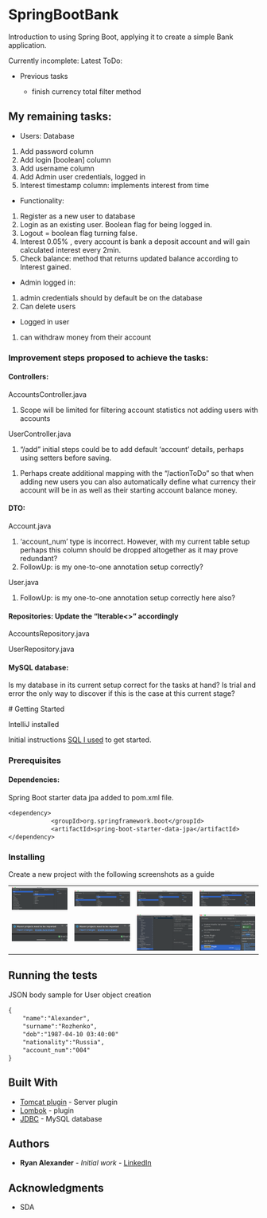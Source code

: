 # SpringBootBank

Introduction to using Spring Boot, applying it to create a simple Bank application. <br>
<p>Currently incomplete: Latest ToDo:
<ul> <li>Previous tasks</li> 
<ul><li> finish currency total filter method</li></ul>
</ul> 

<h2 class="c7" id="h.yohf50x30eq6"><span class="c10">My remaining tasks:</span></h2><ul class="c2 lst-kix_xulgfxfa9a4c-0 start"><li class="c0 c1"><span class="c4">Users: Database</span></li></ul><ol class="c2 lst-kix_xulgfxfa9a4c-1 start" start="1"><li class="c0 c3"><span class="c4">Add password column</span></li><li class="c0 c3"><span class="c4">Add login [boolean] column</span></li><li class="c0 c3"><span class="c4">Add username column</span></li><li class="c0 c3"><span class="c4">Add Admin user credentials, logged in</span></li><li class="c0 c3"><span class="c4">Interest timestamp column: implements interest from time</span></li></ol><ul class="c2 lst-kix_xulgfxfa9a4c-0"><li class="c0 c1"><span class="c4">Functionality:</span></li></ul><ol class="c2 lst-kix_xulgfxfa9a4c-1 start" start="1"><li class="c0 c3"><span class="c4">Register as a new user to database</span></li><li class="c0 c3"><span class="c4">Login as an existing user. Boolean flag for being logged in.</span></li><li class="c0 c3"><span class="c4">Logout = boolean flag turning false.</span></li><li class="c0 c3"><span class="c4">Interest 0.05% , every account is bank a deposit account and will gain calculated interest every 2min.</span></li><li class="c0 c3"><span class="c4">Check balance: method that returns updated balance according to Interest gained.</span></li></ol><p class="c0 c11 c13"><span class="c4"></span></p><ul class="c2 lst-kix_xulgfxfa9a4c-0"><li class="c0 c1"><span class="c4">Admin logged in: </span></li></ul><ol class="c2 lst-kix_xulgfxfa9a4c-1 start" start="1"><li class="c0 c3"><span class="c4">admin credentials should by default be on the database</span></li><li class="c0 c3"><span class="c4">Can delete users</span></li></ol><ul class="c2 lst-kix_xulgfxfa9a4c-0"><li class="c0 c1"><span class="c4">Logged in user </span></li></ul><ol class="c2 lst-kix_xulgfxfa9a4c-1 start" start="1"><li class="c0 c3"><span class="c4">can withdraw money from their account</span></li></ol><p class="c0 c11"><span class="c4"></span></p><p class="c0 c11"><span class="c4"></span></p><h3 class="c8" id="h.2ufdxw39vcv"><span class="c9">Improvement steps proposed to achieve the tasks:</span></h3><h4 class="c5" id="h.u9jzvdbrlmnq"><span class="c6">Controllers:</span></h4><p class="c0"><span class="c4">AccountsController.java</span></p><ol class="c2 lst-kix_x2m074phlept-0 start" start="1"><li class="c0 c1"><span class="c4">Scope will be limited for filtering account statistics not adding users with accounts</span></li></ol><p class="c0 c11"><span class="c4"></span></p><p class="c0"><span class="c4">UserController.java</span></p><ol class="c2 lst-kix_a2mihg5ifgv7-0 start" start="1"><li class="c0 c1"><span class="c4">&ldquo;/add&rdquo; initial steps could be to add default &lsquo;account&rsquo; details, perhaps using setters before saving.</span></li></ol><ol class="c2 lst-kix_a2mihg5ifgv7-1 start" start="1"><li class="c0 c3"><span class="c4">Perhaps create additional mapping with the &ldquo;/actionToDo&rdquo; so that when adding new users you can also automatically define what currency their account will be in as well as their starting account balance money.</span></li></ol><h4 class="c5" id="h.qxolptkuhyg7"><span class="c6">DTO:</span></h4><p class="c0"><span class="c4">Account.java</span></p><ol class="c2 lst-kix_w7t4idpqv0fg-0 start" start="1"><li class="c0 c1"><span class="c4">&lsquo;account_num&rsquo; type is incorrect. However, with my current table setup perhaps this column should be dropped altogether as it may prove redundant?</span></li><li class="c0 c1"><span class="c4">FollowUp: is my one-to-one annotation setup correctly?</span></li></ol><p class="c0 c11"><span class="c4"></span></p><p class="c0"><span class="c4">User.java</span></p><ol class="c2 lst-kix_uh2lq3vw4hhd-0 start" start="1"><li class="c0 c1"><span class="c4">FollowUp: is my one-to-one annotation setup correctly here also?</span></li></ol><h4 class="c5" id="h.93qcm83j87pp"><span class="c6">Repositories: Update the &ldquo;Iterable&lt;&gt;&rdquo; accordingly</span></h4><p class="c0"><span class="c4">AccountsRepository.java</span></p><p class="c0"><span class="c4">UserRepository.java</span></p><h4 class="c5" id="h.86k69n5v0oc2"><span class="c6">MySQL database:</span></h4><p class="c0"><span class="c4">Is my database in its current setup correct for the tasks at hand? Is trial and error the only way to discover if this is the case at this current stage?</span></p>
# Getting Started

IntelliJ installed

Initial instructions [SQL I used](src/docs/sql_dump.sql) to get started.



### Prerequisites 
#### Dependencies:

Spring Boot starter data jpa added to pom.xml file.
```
<dependency>
            <groupId>org.springframework.boot</groupId>
            <artifactId>spring-boot-starter-data-jpa</artifactId>
</dependency>
```



### Installing

Create a new project with the following screenshots as a guide
<table>
    <tr>
        <td>
            <img alt="step 1" src="src/docs/screenshots/image201.png">
        </td>
        <td>
            <img alt="step 2" src="src/docs/screenshots/image202.png">
        </td>
        <td>
            <img alt="step 3" src="src/docs/screenshots/image203.png">
        </td>
<td><img alt="step 4" src="src/docs/screenshots/image204.png"></td>
    </tr>
<tr>
        <td>
            <img alt="step 5" src="src/docs/screenshots/image205.png">
        </td>
        <td>
            <img alt="step 6" src="src/docs/screenshots/image205.png">
        </td>
        <td>
            <img alt="step 7" src="src/docs/screenshots/image207.png">
        </td>
<td><img alt="step 8" src="src/docs/screenshots/image208.png"></td>
    </tr>
</table>


## Running the tests
JSON body sample for User object creation
```
{
    "name":"Alexander",
    "surname":"Rozhenko",
    "dob":"1987-04-10 03:40:00"
    "nationality":"Russia",
    "account_num":"004"
}
```

## Built With

* [Tomcat plugin](https://mvnrepository.com/artifact/org.apache.tomcat/tomcat-jdbc) - Server plugin
* [Lombok](https://mvnrepository.com/artifact/org.projectlombok/lombok) - plugin
* [JDBC](https://mvnrepository.com/artifact/org.apache.tomcat/tomcat-jdbc) - MySQL database

## Authors

* **Ryan Alexander** - *Initial work* - [LinkedIn](https://www.linkedin.com/in/rememberryan/)


## Acknowledgments

* SDA